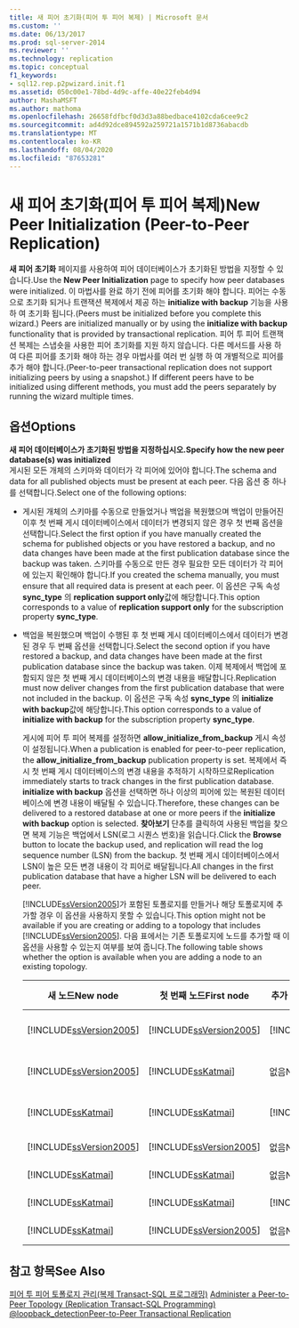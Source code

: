 ```yaml
---
title: 새 피어 초기화(피어 투 피어 복제) | Microsoft 문서
ms.custom: ''
ms.date: 06/13/2017
ms.prod: sql-server-2014
ms.reviewer: ''
ms.technology: replication
ms.topic: conceptual
f1_keywords:
- sql12.rep.p2pwizard.init.f1
ms.assetid: 050c00e1-78bd-4d9c-affe-40e22feb4d94
author: MashaMSFT
ms.author: mathoma
ms.openlocfilehash: 26658fdfbcf0d3d3a88bedbace4102cda6cee9c2
ms.sourcegitcommit: ad4d92dce894592a259721a1571b1d8736abacdb
ms.translationtype: MT
ms.contentlocale: ko-KR
ms.lasthandoff: 08/04/2020
ms.locfileid: "87653281"
---
```

# <a name="new-peer-initialization-peer-to-peer-replication"></a><span data-ttu-id="6dbb8-102">새 피어 초기화(피어 투 피어 복제)</span><span class="sxs-lookup"><span data-stu-id="6dbb8-102">New Peer Initialization (Peer-to-Peer Replication)</span></span>
  <span data-ttu-id="6dbb8-103">**새 피어 초기화** 페이지를 사용하여 피어 데이터베이스가 초기화된 방법을 지정할 수 있습니다.</span><span class="sxs-lookup"><span data-stu-id="6dbb8-103">Use the **New Peer Initialization** page to specify how peer databases were initialized.</span></span> <span data-ttu-id="6dbb8-104">이 마법사를 완료 하기 전에 피어를 초기화 해야 합니다. 피어는 수동으로 초기화 되거나 트랜잭션 복제에서 제공 하는 **initialize with backup** 기능을 사용 하 여 초기화 됩니다.</span><span class="sxs-lookup"><span data-stu-id="6dbb8-104">(Peers must be initialized before you complete this wizard.) Peers are initialized manually or by using the **initialize with backup** functionality that is provided by transactional replication.</span></span> <span data-ttu-id="6dbb8-105">피어 투 피어 트랜잭션 복제는 스냅숏을 사용한 피어 초기화를 지원 하지 않습니다. 다른 메서드를 사용 하 여 다른 피어를 초기화 해야 하는 경우 마법사를 여러 번 실행 하 여 개별적으로 피어를 추가 해야 합니다.</span><span class="sxs-lookup"><span data-stu-id="6dbb8-105">(Peer-to-peer transactional replication does not support initializing peers by using a snapshot.) If different peers have to be initialized using different methods, you must add the peers separately by running the wizard multiple times.</span></span>  
  
## <a name="options"></a><span data-ttu-id="6dbb8-106">옵션</span><span class="sxs-lookup"><span data-stu-id="6dbb8-106">Options</span></span>  
 <span data-ttu-id="6dbb8-107">**새 피어 데이터베이스가 초기화된 방법을 지정하십시오.**</span><span class="sxs-lookup"><span data-stu-id="6dbb8-107">**Specify how the new peer database(s) was initialized**</span></span>  
 <span data-ttu-id="6dbb8-108">게시된 모든 개체의 스키마와 데이터가 각 피어에 있어야 합니다.</span><span class="sxs-lookup"><span data-stu-id="6dbb8-108">The schema and data for all published objects must be present at each peer.</span></span> <span data-ttu-id="6dbb8-109">다음 옵션 중 하나를 선택합니다.</span><span class="sxs-lookup"><span data-stu-id="6dbb8-109">Select one of the following options:</span></span>  
  
-   <span data-ttu-id="6dbb8-110">게시된 개체의 스키마를 수동으로 만들었거나 백업을 복원했으며 백업이 만들어진 이후 첫 번째 게시 데이터베이스에서 데이터가 변경되지 않은 경우 첫 번째 옵션을 선택합니다.</span><span class="sxs-lookup"><span data-stu-id="6dbb8-110">Select the first option if you have manually created the schema for published objects or you have restored a backup, and no data changes have been made at the first publication database since the backup was taken.</span></span> <span data-ttu-id="6dbb8-111">스키마를 수동으로 만든 경우 필요한 모든 데이터가 각 피어에 있는지 확인해야 합니다.</span><span class="sxs-lookup"><span data-stu-id="6dbb8-111">If you created the schema manually, you must ensure that all required data is present at each peer.</span></span> <span data-ttu-id="6dbb8-112">이 옵션은 구독 속성 **sync_type** 의 **replication support only**값에 해당합니다.</span><span class="sxs-lookup"><span data-stu-id="6dbb8-112">This option corresponds to a value of **replication support only** for the subscription property **sync_type**.</span></span>  
  
-   <span data-ttu-id="6dbb8-113">백업을 복원했으며 백업이 수행된 후 첫 번째 게시 데이터베이스에서 데이터가 변경된 경우 두 번째 옵션을 선택합니다.</span><span class="sxs-lookup"><span data-stu-id="6dbb8-113">Select the second option if you have restored a backup, and data changes have been made at the first publication database since the backup was taken.</span></span> <span data-ttu-id="6dbb8-114">이제 복제에서 백업에 포함되지 않은 첫 번째 게시 데이터베이스의 변경 내용을 배달합니다.</span><span class="sxs-lookup"><span data-stu-id="6dbb8-114">Replication must now deliver changes from the first publication database that were not included in the backup.</span></span> <span data-ttu-id="6dbb8-115">이 옵션은 구독 속성 **sync_type** 의 **initialize with backup**값에 해당합니다.</span><span class="sxs-lookup"><span data-stu-id="6dbb8-115">This option corresponds to a value of **initialize with backup** for the subscription property **sync_type**.</span></span>  
  
     <span data-ttu-id="6dbb8-116">게시에 피어 투 피어 복제를 설정하면 **allow_initialize_from_backup** 게시 속성이 설정됩니다.</span><span class="sxs-lookup"><span data-stu-id="6dbb8-116">When a publication is enabled for peer-to-peer replication, the **allow_initialize_from_backup** publication property is set.</span></span> <span data-ttu-id="6dbb8-117">복제에서 즉시 첫 번째 게시 데이터베이스의 변경 내용을 추적하기 시작하므로</span><span class="sxs-lookup"><span data-stu-id="6dbb8-117">Replication immediately starts to track changes in the first publication database.</span></span> <span data-ttu-id="6dbb8-118">**initialize with backup** 옵션을 선택하면 하나 이상의 피어에 있는 복원된 데이터베이스에 변경 내용이 배달될 수 있습니다.</span><span class="sxs-lookup"><span data-stu-id="6dbb8-118">Therefore, these changes can be delivered to a restored database at one or more peers if the **initialize with backup** option is selected.</span></span> <span data-ttu-id="6dbb8-119">**찾아보기** 단추를 클릭하여 사용된 백업을 찾으면 복제 기능은 백업에서 LSN(로그 시퀀스 번호)을 읽습니다.</span><span class="sxs-lookup"><span data-stu-id="6dbb8-119">Click the **Browse** button to locate the backup used, and replication will read the log sequence number (LSN) from the backup.</span></span> <span data-ttu-id="6dbb8-120">첫 번째 게시 데이터베이스에서 LSN이 높은 모든 변경 내용이 각 피어로 배달됩니다.</span><span class="sxs-lookup"><span data-stu-id="6dbb8-120">All changes in the first publication database that have a higher LSN will be delivered to each peer.</span></span>  
  
     <span data-ttu-id="6dbb8-121">[!INCLUDE[ssVersion2005](../../includes/ssversion2005-md.md)]가 포함된 토폴로지를 만들거나 해당 토폴로지에 추가할 경우 이 옵션을 사용하지 못할 수 있습니다.</span><span class="sxs-lookup"><span data-stu-id="6dbb8-121">This option might not be available if you are creating or adding to a topology that includes [!INCLUDE[ssVersion2005](../../includes/ssversion2005-md.md)].</span></span> <span data-ttu-id="6dbb8-122">다음 표에서는 기존 토폴로지에 노드를 추가할 때 이 옵션을 사용할 수 있는지 여부를 보여 줍니다.</span><span class="sxs-lookup"><span data-stu-id="6dbb8-122">The following table shows whether the option is available when you are adding a node to an existing topology.</span></span>  
  
    |<span data-ttu-id="6dbb8-123">새 노드</span><span class="sxs-lookup"><span data-stu-id="6dbb8-123">New node</span></span>|<span data-ttu-id="6dbb8-124">첫 번째 노드</span><span class="sxs-lookup"><span data-stu-id="6dbb8-124">First node</span></span>|<span data-ttu-id="6dbb8-125">추가 노드</span><span class="sxs-lookup"><span data-stu-id="6dbb8-125">Additional nodes</span></span>|<span data-ttu-id="6dbb8-126">옵션</span><span class="sxs-lookup"><span data-stu-id="6dbb8-126">Option</span></span>|  
    |--------------|----------------|----------------------|------------|  
    |[!INCLUDE[ssVersion2005](../../includes/ssversion2005-md.md)]|[!INCLUDE[ssVersion2005](../../includes/ssversion2005-md.md)]|[!INCLUDE[ssVersion2005](../../includes/ssversion2005-md.md)]|<span data-ttu-id="6dbb8-127">사용 안 함</span><span class="sxs-lookup"><span data-stu-id="6dbb8-127">Disabled</span></span>|  
    |[!INCLUDE[ssVersion2005](../../includes/ssversion2005-md.md)]|[!INCLUDE[ssKatmai](../../includes/sskatmai-md.md)]|<span data-ttu-id="6dbb8-128">없음</span><span class="sxs-lookup"><span data-stu-id="6dbb8-128">None</span></span>|<span data-ttu-id="6dbb8-129">사용 안 함</span><span class="sxs-lookup"><span data-stu-id="6dbb8-129">Disabled</span></span>|  
    |[!INCLUDE[ssKatmai](../../includes/sskatmai-md.md)]|[!INCLUDE[ssKatmai](../../includes/sskatmai-md.md)]|[!INCLUDE[ssVersion2005](../../includes/ssversion2005-md.md)]|<span data-ttu-id="6dbb8-130">사용 안 함</span><span class="sxs-lookup"><span data-stu-id="6dbb8-130">Disabled</span></span>|  
    |[!INCLUDE[ssVersion2005](../../includes/ssversion2005-md.md)]|[!INCLUDE[ssVersion2005](../../includes/ssversion2005-md.md)]|<span data-ttu-id="6dbb8-131">없음</span><span class="sxs-lookup"><span data-stu-id="6dbb8-131">None</span></span>|<span data-ttu-id="6dbb8-132">사용</span><span class="sxs-lookup"><span data-stu-id="6dbb8-132">Enabled</span></span>|  
    |[!INCLUDE[ssKatmai](../../includes/sskatmai-md.md)]|[!INCLUDE[ssKatmai](../../includes/sskatmai-md.md)]|<span data-ttu-id="6dbb8-133">없음</span><span class="sxs-lookup"><span data-stu-id="6dbb8-133">None</span></span>|<span data-ttu-id="6dbb8-134">사용</span><span class="sxs-lookup"><span data-stu-id="6dbb8-134">Enabled</span></span>|  
    |[!INCLUDE[ssKatmai](../../includes/sskatmai-md.md)]|[!INCLUDE[ssKatmai](../../includes/sskatmai-md.md)]|[!INCLUDE[ssKatmai](../../includes/sskatmai-md.md)]|<span data-ttu-id="6dbb8-135">사용</span><span class="sxs-lookup"><span data-stu-id="6dbb8-135">Enabled</span></span>|  
    |[!INCLUDE[ssKatmai](../../includes/sskatmai-md.md)]|[!INCLUDE[ssVersion2005](../../includes/ssversion2005-md.md)]|<span data-ttu-id="6dbb8-136">없음</span><span class="sxs-lookup"><span data-stu-id="6dbb8-136">None</span></span>|<span data-ttu-id="6dbb8-137">사용</span><span class="sxs-lookup"><span data-stu-id="6dbb8-137">Enabled</span></span>|  
  
## <a name="see-also"></a><span data-ttu-id="6dbb8-138">참고 항목</span><span class="sxs-lookup"><span data-stu-id="6dbb8-138">See Also</span></span>  
 <span data-ttu-id="6dbb8-139">[피어 투 피어 토폴로지 관리&#40;복제 Transact-SQL 프로그래밍&#41;](administration/administer-a-peer-to-peer-topology-replication-transact-sql-programming.md) </span><span class="sxs-lookup"><span data-stu-id="6dbb8-139">[Administer a Peer-to-Peer Topology &#40;Replication Transact-SQL Programming&#41;](administration/administer-a-peer-to-peer-topology-replication-transact-sql-programming.md) </span></span>  
 [<span data-ttu-id="6dbb8-140">@loopback_detection</span><span class="sxs-lookup"><span data-stu-id="6dbb8-140">Peer-to-Peer Transactional Replication</span></span>](transactional/peer-to-peer-transactional-replication.md)  
  
  
